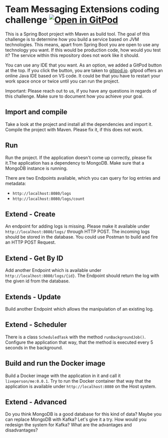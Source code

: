 # Team Messaging Extensions coding challenge [![Open in GitPod](https://img.shields.io/badge/Gitpod-ready_to_code-orange?logo=gitpod)](https://gitpod.io/from-referrer/)

This is a Spring Boot project with Maven as build tool. The goal of this challenge is to determine how you build a service based on JVM technologies.
This means, apart from Spring Boot you are open to use any technology you want. If this would be production code, how would you test it? The service within this repository does not work like it should.

You can use any IDE that you want. As an option, we added a GitPod button at the top. If you click the button, you are taken to [gitpod.io](https://gitpod.io). gitpod offers an online Java IDE based on VS code. It could be that you have to restart your work space once or twice until you can run the project.

Important: Please reach out to us, if you have any questions in regards of this challenge. Make sure to document how you achieve your goal.

## Import and compile
Take a look at the project and install all the dependencies and import it. Compile the project with Maven. Please fix it, if this does not work. 

## Run 

Run the project. If the application doesn't come up correctly, please fix it.The application has a dependency to MongoDB. Make sure that a MongoDB instance is running. 

There are two Endpoints available, which you can query for log entries and metadata: 

 - `http://localhost:8080/logs`
 - `http://localhost:8080/logs/count`

## Extend - Create 

An endpoint for adding logs is missing. Please make it available under `http://localhost:8080/logs/` through HTTP POST. The incoming logs should be stored in the database. You could use Postman to build and fire an HTTP POST Request. 

## Extend - Get By ID

Add another Endpoint which is available under `http://localhost:8080/logs/{id}`. 
The Endpoint should return the log  with the given id from the database. 

## Extends - Update

Build another Endpoint which allows the manipulation of an existing log. 

## Extend - Scheduler

There is a class `ScheduledTask` with the method `runBackgroundJob()`. 
Configure the application that way, that the method is executed every 5 seconds in the background. 

## Build and run  the Docker image

Build a Docker image with the application in it and call it `liveperson/me:0.0.1`. Try to run the Docker container that way that the application is available under `http://localhost:8080` on the Host system.

## Extend - Advanced

Do you think MongoDB is a good database for this kind of data? Maybe you can replace MongoDB with Kafka? Let's give it a try. How would you redesign the system for Kafka? What are the advantages and disadvantages?
